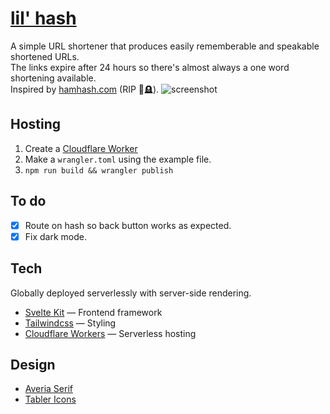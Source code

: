 # [lil' hash](lilhash.com)

A simple URL shortener that produces easily rememberable and speakable shortened URLs.
<br>
The links expire after 24 hours so there's almost always a one word shortening available.
<br>
Inspired by [hamhash.com](https://hamhash.com) (RIP 🥀🪦).
![screenshot](https://i.imgur.com/gBwgUKS.png)

## Hosting

1. Create a [Cloudflare Worker](https://workers.cloudflare.com/)
2. Make a `wrangler.toml` using the example file.
3. `npm run build && wrangler publish`

## To do

- [x] Route on hash so back button works as expected.
- [x] Fix dark mode.

## Tech

Globally deployed serverlessly with server-side rendering.

- [Svelte Kit](https://kit.svelte.dev/) — Frontend framework
- [Tailwindcss](https://tailwindcss.com/) — Styling
- [Cloudflare Workers](https://workers.cloudflare.com/) — Serverless hosting

## Design

- [Averia Serif](http://iotic.com/averia/)
- [Tabler Icons](https://tabler-icons.io/)
